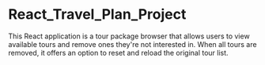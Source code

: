 # React_Travel_Plan_Project
This React application is a tour package browser that allows users to view available tours and remove ones they're not interested in. When all tours are removed, it offers an option to reset and reload the original tour list.
